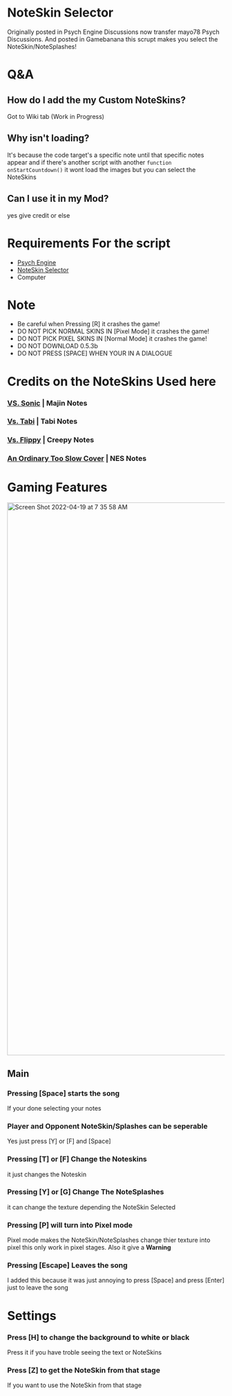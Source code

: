 # NoteSkin Selector

Originally posted in Psych Engine Discussions now transfer mayo78 Psych Discussions. And posted in Gamebanana this scrupt makes you select the NoteSkin/NoteSplashes!

# Q&A

## How do I add the my Custom NoteSkins?
Got to Wiki tab (Work in Progress)

## Why isn't loading? 
It's because the code target's a specific note until that specific notes appear and if there's another script with another `function onStartCountdown()` it wont load the images but you can select the NoteSkins

## Can I use it in my Mod?
yes give credit or else

# Requirements For the script

- [Psych Engine](https://github.com/ShadowMario/FNF-PsychEngine/releases)
- [NoteSkin Selector](https://gamebanana.com/mods/369664)
- Computer

# Note
- Be careful when Pressing [R] it crashes the game!
- DO NOT PICK NORMAL SKINS IN [Pixel Mode] it crashes the game!
- DO NOT PICK PIXEL SKINS IN [Normal Mode] it crashes the game!
- DO NOT DOWNLOAD 0.5.3b
- DO NOT PRESS [SPACE] WHEN YOUR IN A DIALOGUE

# Credits on the NoteSkins Used here

### [VS. Sonic](https://gamebanana.com/mods/316022) | Majin Notes

### [Vs. Tabi](https://gamebanana.com/mods/286388) | Tabi Notes

### [Vs. Flippy](https://gamebanana.com/mods/300838) | Creepy Notes

### [An Ordinary Too Slow Cover](https://gamebanana.com/mods/347720) | NES Notes

# Gaming Features
<img width="1280" alt="Screen Shot 2022-04-19 at 7 35 58 AM" src="https://user-images.githubusercontent.com/101881784/164354308-0154d3f8-fc07-4c5e-bb01-8343c5764aee.png">

## Main

### Pressing [Space] starts the song
If your done selecting your notes

### Player and Opponent NoteSkin/Splashes can be seperable
Yes just press [Y] or [F] and [Space]

### Pressing [T] or [F] Change the Noteskins
it just changes the Noteskin

### Pressing [Y] or [G] Change The NoteSplashes 
it can change the texture depending the NoteSkin Selected

### Pressing [P] will turn into Pixel mode 
Pixel mode makes the NoteSkin/NoteSplashes change thier texture into pixel this only work in pixel stages. Also it give a **Warning**

### Pressing [Escape] Leaves the song
I added this because it was just annoying to press [Space] and press [Enter] just to leave the song

# Settings

### Press [H] to change the background to white or black
Press it if you have troble seeing the text or NoteSkins

### Press [Z] to get the NoteSkin from that stage
If you want to use the NoteSkin from that stage
